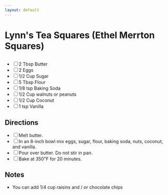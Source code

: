 ```yaml
---
layout: default
---
```


# Lynn's Tea Squares (Ethel Merrton Squares)

<div class="ingredients">
<h2></h2>
    <ul class="ingredient-list">
        <li><label><input type="checkbox">2 Tbsp Butter</label></li>
        <li><label><input type="checkbox">2 Eggs</label></li>
        <li><label><input type="checkbox">1/2 Cup Sugar</label></li>
        <li><label><input type="checkbox">5 Tbsp Flour</label></li>
        <li><label><input type="checkbox">1/8 tsp Baking Soda</label></li>
        <li><label><input type="checkbox">1/2 Cup walnuts or peanuts</label></li>
        <li><label><input type="checkbox">1/2 Cup Coconut</label></li>
        <li><label><input type="checkbox">1 tsp Vanilla</label></li>
    </ul>
</div>

<div class="directions">
<h2>Directions</h2>
    <ul class="direction-list">
        <li><label><input type="checkbox">Melt butter.</label></li>
        <li><label><input type="checkbox">In an 8-inch bowl mix eggs, sugar, flour, baking soda, nuts, coconut, and vanilla.</label></li>
        <li><label><input type="checkbox">Pour over butter. Do not stir in pan.</label></li>
        <li><label><input type="checkbox">Bake at 350℉ for 20 minutes.</label></li>
    </ul>

## Notes

* You can add 1/4 cup raisins and / or chocolate chips
